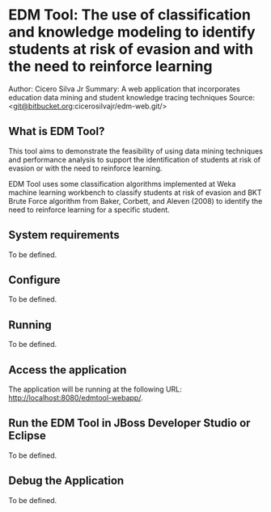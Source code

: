 EDM Tool: The use of classification and knowledge modeling to identify students at risk of evasion and with the need to reinforce learning
========================
Author: Cicero Silva Jr
Summary: A web application that incorporates education data mining and student knowledge tracing techniques
Source: <git@bitbucket.org:cicerosilvajr/edm-web.git/>

What is EDM Tool?
-----------

This tool aims to demonstrate the feasibility of using data mining techniques and performance analysis to support the identification of students at risk of evasion or with the need to reinforce learning.

EDM Tool uses some classification algorithms implemented at Weka machine learning workbench to classify students at risk of evasion and BKT Brute Force algorithm from Baker, Corbett, and Aleven (2008) to identify the need to reinforce learning for a specific student.


System requirements
-------------------
To be defined.
 
Configure 
---------
To be defined.

Running 
--------
To be defined.

Access the application 
---------------------

The application will be running at the following URL: <http://localhost:8080/edmtool-webapp/>.


Run the EDM Tool in JBoss Developer Studio or Eclipse
-----------------------------------------------------
To be defined.

Debug the Application
------------------------------------
To be defined.
